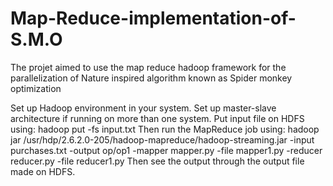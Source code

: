 # Map-Reduce-implementation-of-S.M.O
The projet aimed to use the map reduce hadoop framework for the parallelization of Nature inspired algorithm known as Spider monkey optimization

Set up Hadoop environment in your system. Set up master-slave architecture if running on more than one system. Put input file on HDFS using: hadoop put -fs input.txt Then run the MapReduce job using: hadoop jar /usr/hdp/2.6.2.0-205/hadoop-mapreduce/hadoop-streaming.jar -input purchases.txt -output op/op1 -mapper mapper.py -file mapper1.py -reducer reducer.py -file reducer1.py Then see the output through the output file made on HDFS.

